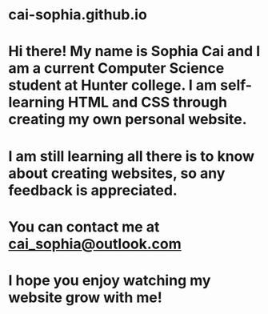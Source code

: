 # cai-sophia.github.io
# Hi there! My name is Sophia Cai and I am a current Computer Science student at Hunter college. I am self-learning HTML and CSS through creating my own personal website. 
# I am still learning all there is to know about creating websites, so any feedback is appreciated.
# You can contact me at cai_sophia@outlook.com
# I hope you enjoy watching my website grow with me!
